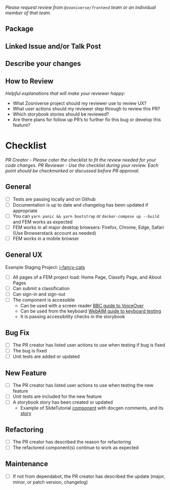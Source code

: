 _Please request review from `@zooniverse/frontend` team or an individual member of that team._ 

## Package

## Linked Issue and/or Talk Post

## Describe your changes

## How to Review
_Helpful explanations that will make your reviewer happy:_
- What Zooniverse project should my reviewer use to review UX?
- What user actions should my reviewer step through to review this PR?
- Which storybook stories should be reviewed?
- Are there plans for follow up PR’s to further fix this bug or develop this feature?

# Checklist
_PR Creator - Please cater the checklist to fit the review needed for your code changes._
_PR Reviewer - Use the checklist during your review. Each point should be checkmarked or discussed before PR approval._

## General
- [ ] Tests are passing locally and on Github
- [ ] Documentation is up to date and changelog has been updated if appropriate
- [ ] You can `yarn panic && yarn bootstrap` or `docker-compose up --build` and FEM works as expected
- [ ] FEM works in all major desktop browsers: Firefox, Chrome, Edge, Safari (Use Browserstack account as needed)
- [ ] FEM works in a mobile browser

## General UX
Example Staging Project: [i-fancy-cats](https://local.zooniverse.org:3000/projects/brooke/i-fancy-cats)
- [ ] All pages of a FEM project load: Home Page, Classify Page, and About Pages
- [ ] Can submit a classification
- [ ] Can sign-in and sign-out
- [ ] The component is accessible
  - Can be used with a screen reader [BBC guide to VoiceOver](https://bbc.github.io/accessibility-news-and-you/assistive-technology/testing-steps/voiceover-mac.html)
  - Can be used from the keyboard [WebAIM guide to keyboard testing](https://webaim.org/techniques/keyboard/#testing)
  - It is passing accessibility checks in the storybook


## Bug Fix
- [ ] The PR creator has listed user actions to use when testing if bug is fixed
- [ ] The bug is fixed
- [ ] Unit tests are added or updated

## New Feature
- [ ] The PR creator has listed user actions to use when testing the new feature
- [ ] Unit tests are included for the new feature
- [ ] A storybook story has been created or updated
  - Example of SlideTutorial [component](https://github.com/zooniverse/front-end-monorepo/blob/master/packages/lib-classifier/src/components/Classifier/components/SlideTutorial/SlideTutorial.js) with docgen comments, and its [story](https://zooniverse.github.io/front-end-monorepo/@zooniverse/classifier/index.html?path=/docs/other-slidetutorial--default)

## Refactoring
- [ ] The PR creator has described the reason for refactoring
- [ ] The refactored component(s) continue to work as expected

## Maintenance
- [ ] If not from dependabot, the PR creator has described the update (major, minor, or patch version, changelog)
